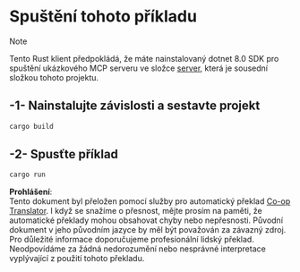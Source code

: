 <!--
CO_OP_TRANSLATOR_METADATA:
{
  "original_hash": "e3813a6ea19657d0cff0c2d1a1ffd324",
  "translation_date": "2025-08-18T23:46:38+00:00",
  "source_file": "03-GettingStarted/02-client/solution/rust/README.md",
  "language_code": "cs"
}
-->
# Spuštění tohoto příkladu

> [!NOTE]
> Tento Rust klient předpokládá, že máte nainstalovaný dotnet 8.0 SDK pro spuštění ukázkového MCP serveru ve složce [server](../../../../../../03-GettingStarted/02-client/solution/server), která je sousední složkou tohoto projektu.

## -1- Nainstalujte závislosti a sestavte projekt

```bash
cargo build
```

## -2- Spusťte příklad

```bash
cargo run
```

**Prohlášení**:  
Tento dokument byl přeložen pomocí služby pro automatický překlad [Co-op Translator](https://github.com/Azure/co-op-translator). I když se snažíme o přesnost, mějte prosím na paměti, že automatické překlady mohou obsahovat chyby nebo nepřesnosti. Původní dokument v jeho původním jazyce by měl být považován za závazný zdroj. Pro důležité informace doporučujeme profesionální lidský překlad. Neodpovídáme za žádná nedorozumění nebo nesprávné interpretace vyplývající z použití tohoto překladu.